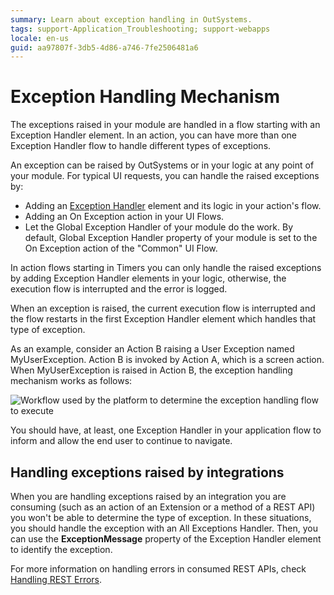 ```yaml
---
summary: Learn about exception handling in OutSystems.
tags: support-Application_Troubleshooting; support-webapps
locale: en-us
guid: aa97807f-3db5-4d86-a746-7fe2506481a6
---
```


# Exception Handling Mechanism

The exceptions raised in your module are handled in a flow starting with an Exception Handler element. In an action, you can have more than one Exception Handler flow to handle different types of exceptions.

An exception can be raised by OutSystems or in your logic at any point of your module. For typical UI requests, you can handle the raised exceptions by:

* Adding an [Exception Handler](<../../../ref/lang/auto/Class.Exception Handler.final.md>) element and its logic in your action's flow.
* Adding an On Exception action in your UI Flows.
* Let the Global Exception Handler of your module do the work. By default, Global Exception Handler property of your module is set to the On Exception action of the "Common" UI Flow.

In action flows starting in Timers you can only handle the raised exceptions by adding Exception Handler elements in your logic, otherwise, the execution flow is interrupted and the error is logged.

When an exception is raised, the current execution flow is interrupted and the flow restarts in the first Exception Handler element which handles that type of exception.

As an example, consider an Action B raising a User Exception named MyUserException. Action B is invoked by Action A, which is a screen action. When MyUserException is raised in Action B, the exception handling mechanism works as follows:

![Workflow used by the platform to determine the exception handling flow to execute](images/handling-mechanism.png)

You should have, at least, one Exception Handler in your application flow to inform and allow the end user to continue to navigate.

## Handling exceptions raised by integrations

When you are handling exceptions raised by an integration you are consuming (such as an action of an Extension or a method of a REST API) you won't be able to determine the type of exception. In these situations, you should handle the exception with an All Exceptions Handler. Then, you can use the **ExceptionMessage** property of the Exception Handler element to identify the exception.

For more information on handling errors in consumed REST APIs, check [Handling REST Errors](../../../extensibility-and-integration/rest/consume-rest-apis/handling-rest-errors.md).
